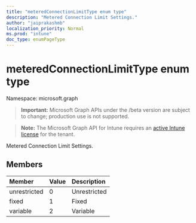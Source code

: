 ```yaml
---
title: "meteredConnectionLimitType enum type"
description: "Metered Connection Limit Settings."
author: "jaiprakashmb"
localization_priority: Normal
ms.prod: "intune"
doc_type: enumPageType
---
```


# meteredConnectionLimitType enum type

Namespace: microsoft.graph

> **Important:** Microsoft Graph APIs under the /beta version are subject to change; production use is not supported.

> **Note:** The Microsoft Graph API for Intune requires an [active Intune license](https://go.microsoft.com/fwlink/?linkid=839381) for the tenant.

Metered Connection Limit Settings.

## Members
|Member|Value|Description|
|:---|:---|:---|
|unrestricted|0|Unrestricted|
|fixed|1|Fixed|
|variable|2|Variable|






